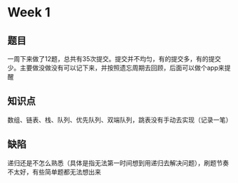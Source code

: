 # Week 1
## 题目
一周下来做了12题，总共有35次提交。提交并不均匀，有的提交多，有的提交少。主要做没做没有可以记下来，并按照遗忘周期去回顾，后面可以做个app来提醒
## 知识点
数组、链表、栈、队列、优先队列、双端队列，跳表没有手动去实现（记录一笔）
## 缺陷
递归还是不怎么熟悉（具体是指无法第一时间想到用递归去解决问题），刷题节奏不太好，有些简单题都无法想出来
